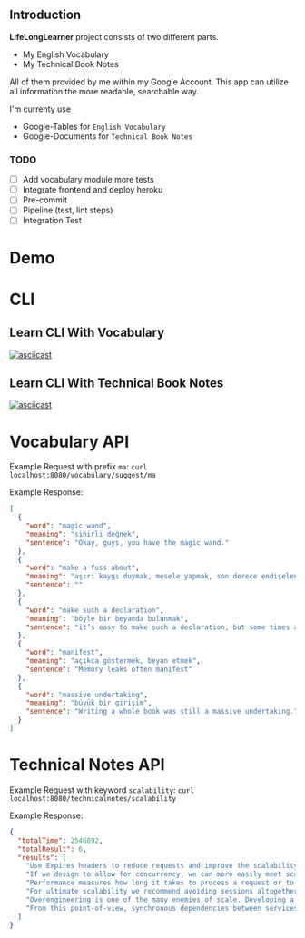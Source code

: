 ## Introduction

**LifeLongLearner** project consists of two different parts.

- My English Vocabulary
- My Technical Book Notes

All of them provided by me within my Google Account. This app can utilize all information the more readable, searchable
way.

I'm currenty use

* Google-Tables for `English Vocabulary`
* Google-Documents for `Technical Book Notes`

### TODO

- [ ] Add vocabulary module more tests
- [ ] Integrate frontend and deploy heroku
- [ ] Pre-commit
- [ ] Pipeline (test, lint steps)
- [ ] Integration Test

# Demo

# CLI

## Learn CLI With Vocabulary

[![asciicast](https://asciinema.org/a/469829.svg)](https://asciinema.org/a/469829)

## Learn CLI With Technical Book Notes

[![asciicast](https://asciinema.org/a/470326.svg)](https://asciinema.org/a/470326)

# Vocabulary API

Example Request with prefix `ma`: `curl localhost:8080/vocabulary/suggest/ma`

Example Response:

```json
[
  {
    "word": "magic wand",
    "meaning": "sihirli değnek",
    "sentence": "Okay, guys, you have the magic wand."
  },
  {
    "word": "make a fuss about",
    "meaning": "aşırı kaygı duymak, mesele yapmak, son derece endişelenmek",
    "sentence": ""
  },
  {
    "word": "make such a declaration",
    "meaning": "böyle bir beyanda bulunmak",
    "sentence": "it’s easy to make such a declaration, but some times are certainly better than others to consider external funding"
  },
  {
    "word": "manifest",
    "meaning": "açıkca göstermek, beyan etmek",
    "sentence": "Memory leaks often manifest"
  },
  {
    "word": "massive undertaking",
    "meaning": "büyük bir girişim",
    "sentence": "Writing a whole book was still a massive undertaking."
  }
]
```

# Technical Notes API

Example Request with keyword `scalability`: `curl localhost:8080/technicalnotes/scalability`

Example Response:

```json
{
  "totalTime": 2546892,
  "totalResult": 6,
  "results": [
    "Use Expires headers to reduce requests and improve the scalability and performance of your system.",
    "If we design to allow for concurrency, we can more easily meet scalability or performance requirements when the time comes",
    "Performance measures how long it takes to process a request or to perform a certain task, whereas scalability measures how much we can grow (or shrink).",
    "For ultimate scalability we recommend avoiding sessions altogether. However, this isn’t always possible. In these cases we recommend storing the session data in the user’s browser",
    "Overengineering is one of the many enemies of scale. Developing a solution beyond that which is useful simply wastes money and time. It may further waste processing resources, increase the cost of scale, and limit the overall scalability of the system (how far that system can be scaled). Building solutions that are overly complex has a similar effect. Systems that work too hard increase your cost and limit your ultimate size. Systems that make users work too hard limit how quickly you are likely to increase the number of users and therefore how quickly you will grow your business. Systems that are too complex to understand kill organizational productivity and the ease with which you can add engineers or add functionality to your system.",
    "From this point-of-view, synchronous dependencies between services imply that the calling service blocks the execution and waits for a response from the called service before continuing. Very similar to the concepts of Connascence of Execution Order and Connascence of Timing, this kind of dependency is very strong, tightly coupling the caller with the called. It does not scale very well, and the calling service may be impacted by errors in the called service. In systems with high availability as one of the non-functional requirements, this kind of communication is not desired. A powerful alternative to the synchronous approach is asynchronous communication using a publish/subscribe messaging system. In this scenario, the calling service simply publishes its message about a domain event occurring and continues with other work (unrelated to this request). It is not blocking and waiting for a response after it sends a request, and this improves scalability. Problems in another service do not break this service, and when other services are temporarily broken, the calling service might not be able to complete a process completely, but the calling service is not broken itself. Thus, using asynchronous messaging, the services are more decoupled, preserving more autonomy. The downside of the asynchronous messaging solution is that it increases the infrastructural complexity of the system because it requires mechanisms to send and handle messages. Furthermore, the design of the flow of domain events becomes essential when this pattern is used heavily, and this can move complexity into an area that is very difficult to monitor, opening the door for unwanted risks"
  ]
}
```


